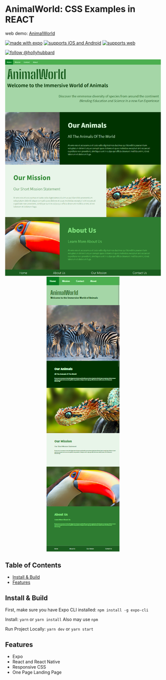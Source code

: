 # AnimalWorld: CSS Examples in REACT 

web demo: [AnimalWorld](https://github.com/hollyhubbard2/CodeSamples)

[![made with expo](https://img.shields.io/badge/MADE%20WITH%20EXPO-000.svg?style=for-the-badge&logo=expo&labelColor=4630eb&logoWidth=20)](https://github.com/expo/expo) [![supports iOS and Android](https://img.shields.io/badge/Platforms-Native-4630EB.svg?style=for-the-badge&logo=EXPO&labelColor=000&logoColor=fff)](https://github.com/expo/expo) [![supports web](https://img.shields.io/badge/Platforms-Web-4630EB.svg?style=for-the-badge&logo=EXPO&labelColor=000&logoColor=fff)](https://github.com/expo/expo)

[![follow @hollyhubbard](https://img.shields.io/twitter/follow/hollyhubbard.svg?style=for-the-badge&logo=TWITTER&logoColor=FFFFFF&labelColor=00aced&logoWidth=20&color=lightgray)](https://twitter.com/hollyishaute)

<p align="center">
  <img src="screenshots/screencapture1.png?raw=true" />
  <img src="screenshots/screencapture2.png?raw=true" />
</p>

## Table of Contents

- [Install & Build](#install--build)
- [Features](#features)


## Install & Build

First, make sure you have Expo CLI installed: `npm install -g expo-cli`

Install: `yarn` or `yarn install` Also may use `npm`

Run Project Locally: `yarn dev` or `yarn start`

## Features

- Expo
- React and React Native
- Responsive CSS
- One Page Landing Page
